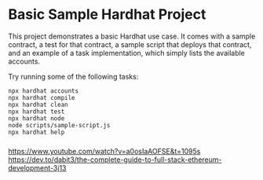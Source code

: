 # Basic Sample Hardhat Project

This project demonstrates a basic Hardhat use case. It comes with a sample contract, a test for that contract, a sample script that deploys that contract, and an example of a task implementation, which simply lists the available accounts.

Try running some of the following tasks:

```shell
npx hardhat accounts
npx hardhat compile
npx hardhat clean
npx hardhat test
npx hardhat node
node scripts/sample-script.js
npx hardhat help
```
###
https://www.youtube.com/watch?v=a0osIaAOFSE&t=1095s
https://dev.to/dabit3/the-complete-guide-to-full-stack-ethereum-development-3j13
